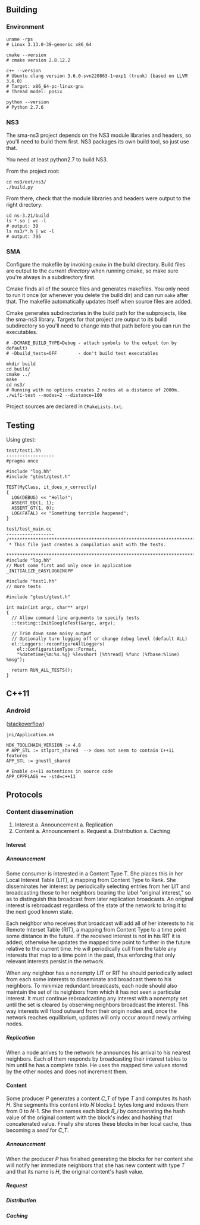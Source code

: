## Building

### Environment

    uname -rps
    # Linux 3.13.0-39-generic x86_64 

    cmake --version
    # cmake version 2.8.12.2

    c++ --version
    # Ubuntu clang version 3.6.0-svn220863-1~exp1 (trunk) (based on LLVM 3.6.0)
    # Target: x86_64-pc-linux-gnu
    # Thread model: posix

    python --version
    # Python 2.7.6

### NS3

The sma-ns3 project depends on the NS3 module libraries and headers, so you'll
need to build them first. NS3 packages its own build tool, so just use that.

You need at least python2.7 to build NS3.

From the project root:

    cd ns3/ext/ns3/
    ./build.py

From there, check that the module libraries and headers were output to the right
directory:

    cd ns-3.21/build
    ls *.so | wc -l
    # output: 39
    ls ns3/*.h | wc -l
    # output: 795

### SMA

Configure the makefile by invoking `cmake` in the build directory.
Build files are output to the *current directory* when running cmake, so make
sure you're always in a subdirectory first.

Cmake finds all of the source files and generates makefiles. You only need to
run it once (or whenever you delete the build dir) and can run `make` after
that. The makefile automatically updates itself when source files are added.

Cmake generates subdirectories in the build path for the subprojects, like
the sma-ns3 library. Targets for that project are output to its build
subdirectory so you'll need to change into that path before you can run the
executables.

    # -DCMAKE_BUILD_TYPE=Debug - attach symbols to the output (on by default)
    # -Dbuild_tests=OFF        - don't build test executables

    mkdir build
    cd build/
    cmake ../
    make
    cd ns3/
    # Running with no options creates 2 nodes at a distance of 2000m.
    ./wifi-test --nodes=2 --distance=100

Project sources are declared in `CMakeLists.txt`.

## Testing

Using gtest:

    test/test1.hh
    ------------------
    #pragma once

    #include "log.hh"
    #include "gtest/gtest.h"

    TEST(MyClass, it_does_x_correctly)
    {
      LOG(DEBUG) << "Hello!";
      ASSERT_EQ(1, 1);
      ASSERT_GT(1, 0);
      LOG(FATAL) << "Something terrible happened";
    }

    test/test_main.cc
    ------------------
    /**************************************************************************
     * This file just creates a compilation unit with the tests.
     *************************************************************************/
    #include "log.hh"
    // Must come first and only once in application 
    _INITIALIZE_EASYLOGGINGPP

    #include "test1.hh"
    // more tests

    #include "gtest/gtest.h"

    int main(int argc, char** argv)
    {
      // Allow command line arguments to specify tests
      ::testing::InitGoogleTest(&argc, argv);

      // Trim down some noisy output
      // Optionally turn logging off or change debug level (default ALL)
      el::Loggers::reconfigureAllLoggers(
        el::ConfigurationType::Format,
        "%datetime{%m:%s.%g} %levshort [%thread] %func (%fbase:%line) %msg");

      return RUN_ALL_TESTS();
    }

## C++11

### Android
([stackoverflow](http://stackoverflow.com/a/21386866))

`jni/Application.mk` 

    NDK_TOOLCHAIN_VERSION := 4.8
    # APP_STL := stlport_shared  --> does not seem to contain C++11 features
    APP_STL := gnustl_shared
    
    # Enable c++11 extentions in source code
    APP_CPPFLAGS += -std=c++11

## Protocols

### Content dissemination

1. Interest
  a. Announcement
  a. Replication
1. Content
  a. Announcement
  a. Request
  a. Distribution
  a. Caching

#### Interest

##### Announcement

Some consumer is interested in a Content Type T. She places this in her Local
Interest Table (LIT), a mapping from Content Type to Rank.
She disseminates her interest by periodically selecting entries from her LIT
and broadcasting those to her neighbors bearing the label "original interest,"
so as to distinguish this broadcast from later replication broadcasts.
An original interest is rebroadcast regardless of the state of the network to
bring it to the next good known state.

Each neighbor who receives that broadcast will add all of her interests to his
Remote Interset Table (RIT), a mapping from Content Type to a time point some
distance in the future. If the received interest is not in his RIT it is added;
otherwise he updates the mapped time point to further in the future relative to
the current time. He will periodically cull from the table any interests that
map to a time point in the past, thus enforcing that only relevant interests
persist in the network.

When any neighbor has a nonempty LIT or RIT he should periodically select from
each some interests to disseminate and broadcast them to his neighbors.  To
minimize redundant broadcasts, each node should also maintain the set of its
neighbors from which it has not seen a particular interest. It must continue
rebroadcasting any interest with a nonempty set until the set is cleared by
observing neighbors broadcast the interest. This way interests will flood
outward from their origin nodes and, once the network reaches equilibrium,
updates will only occur around newly arriving nodes.

##### Replication

When a node arrives to the network he announces his arrival to his nearest
neighbors. Each of them responds by broadcasting their interest tables to
him until he has a complete table. He uses the mapped time values stored by
the other nodes and does not increment them.

#### Content

Some producer *P* generates a content *C_T* of type *T* and computes its hash
*H*.
She segments this content into *N* blocks *L* bytes long and indexes them from
0 to *N*-1. She then names each block *B_i* by concatenating the
hash value of the original content with the block's index and hashing that
concatenated value. Finally she stores these blocks in her local cache, thus
becoming a *seed* for *C_T*.

##### Announcement

When the producer *P* has finished generating the blocks for her content she
will notify her immediate neighbors that she has new content with type *T* and
that its name is *H*, the original content's hash value.

##### Request

##### Distribution

##### Caching
